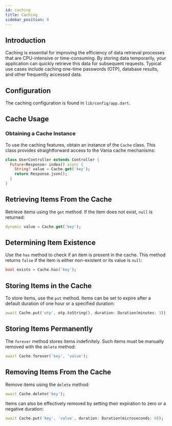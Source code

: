 ```yaml
---
id: caching
title: Caching
sidebar_position: 8
---
```


## Introduction

Caching is essential for improving the efficiency of data retrieval processes that are CPU-intensive or time-consuming.
By storing data temporarily, your application can quickly retrieve this data for subsequent requests. Typical use cases
include caching one-time passwords (OTP), database results, and other frequently accessed data.

## Configuration

The caching configuration is found in `lib/config/app.dart`.

## Cache Usage

### Obtaining a Cache Instance

To use the caching features, obtain an instance of the `Cache` class. This class provides straightforward access to the
Vania cache mechanisms:

```dart
class UserController extends Controller {
  Future<Response> index() async {
    String? value = Cache.get('key');
    return Response.json();
  }
}
```

## Retrieving Items From the Cache

Retrieve items using the `get` method. If the item does not exist, `null` is returned:

```dart
dynamic value = Cache.get('key');
```

## Determining Item Existence

Use the `has` method to check if an item is present in the cache. This method returns `false` if the item is either
non-existent or its value is `null`:

```dart
bool exists = Cache.has('key');
```

## Storing Items in the Cache

To store items, use the `put` method. Items can be set to expire after a default duration of one hour or a specified
duration:

```dart
await Cache.put('otp', otp.toString(), duration: Duration(minutes: 3));
```

## Storing Items Permanently

The `forever` method stores items indefinitely. Such items must be manually removed with the `delete` method:

```dart
await Cache.forever('key', 'value');
```

## Removing Items From the Cache

Remove items using the `delete` method:

```dart
await Cache.delete('key');
```

Items can also be effectively removed by setting their expiration to zero or a negative duration:

```dart
await Cache.put('key', 'value', duration: Duration(microseconds: 0));
```